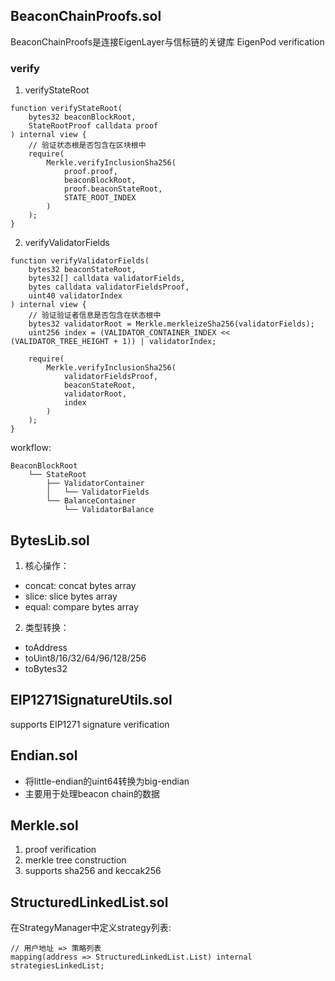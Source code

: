 ## BeaconChainProofs.sol  
 
BeaconChainProofs是连接EigenLayer与信标链的关键库 EigenPod verification

### verify
1. verifyStateRoot
```solidity
function verifyStateRoot(
    bytes32 beaconBlockRoot,
    StateRootProof calldata proof
) internal view {
    // 验证状态根是否包含在区块根中
    require(
        Merkle.verifyInclusionSha256(
            proof.proof,
            beaconBlockRoot,
            proof.beaconStateRoot,
            STATE_ROOT_INDEX
        )
    );
}
```
2. verifyValidatorFields
```solidity
function verifyValidatorFields(
    bytes32 beaconStateRoot,
    bytes32[] calldata validatorFields,
    bytes calldata validatorFieldsProof,
    uint40 validatorIndex
) internal view {
    // 验证验证者信息是否包含在状态根中
    bytes32 validatorRoot = Merkle.merkleizeSha256(validatorFields);
    uint256 index = (VALIDATOR_CONTAINER_INDEX << (VALIDATOR_TREE_HEIGHT + 1)) | validatorIndex;
    
    require(
        Merkle.verifyInclusionSha256(
            validatorFieldsProof,
            beaconStateRoot, 
            validatorRoot,
            index
        )
    );
}
```


workflow:
```
BeaconBlockRoot
    └── StateRoot 
        ├── ValidatorContainer
        │   └── ValidatorFields
        └── BalanceContainer
            └── ValidatorBalance
```

## BytesLib.sol 

1. 核心操作：
- concat: concat bytes array
- slice: slice bytes array
- equal: compare bytes array

2. 类型转换：
- toAddress
- toUint8/16/32/64/96/128/256
- toBytes32

## EIP1271SignatureUtils.sol 

supports EIP1271 signature verification
## Endian.sol 

- 将little-endian的uint64转换为big-endian
- 主要用于处理beacon chain的数据

## Merkle.sol 

1. proof verification
2.  merkle tree construction
3. supports sha256 and keccak256

## StructuredLinkedList.sol 

在StrategyManager中定义strategy列表:

```solidity
// 用户地址 => 策略列表
mapping(address => StructuredLinkedList.List) internal strategiesLinkedList;
```

